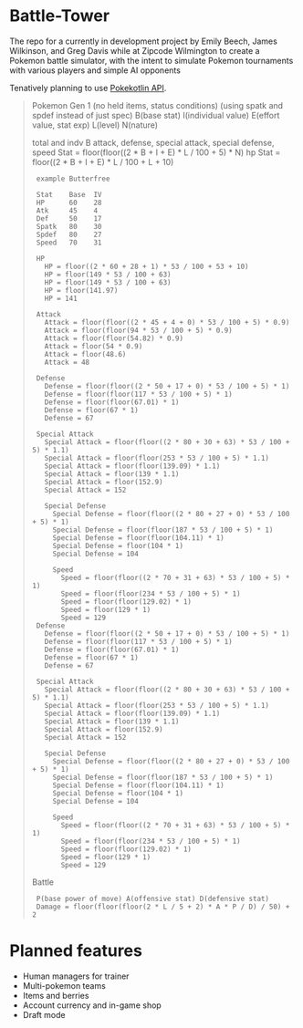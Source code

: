 # Battle-Tower

The repo for a currently in development project by Emily Beech, James Wilkinson, and Greg Davis while at Zipcode Wilmington to
create a Pokemon battle simulator, with the intent to simulate Pokemon tournaments with various players and simple AI
opponents

Tenatively planning to use [Pokekotlin API](https://github.com/PokeAPI/pokekotlin).

>Pokemon
>  Gen 1 (no held items, status conditions) (using spatk and spdef instead of just spec)
>    B(base stat) I(individual value) E(effort value, stat exp) L(level) N(nature)
>  
>    total and indv B
>    attack, defense, special attack, special defense, speed
>      Stat = floor(floor((2 * B + I + E) * L / 100 + 5) * N)
>    hp
>      Stat = floor((2 * B + I + E) * L / 100 + L + 10)
>      
>      example Butterfree
>      
>      Stat    Base  IV
>      HP      60    28
>      Atk     45    4
>      Def     50    17
>      Spatk   80    30
>      Spdef   80    27
>      Speed   70    31
>      
>      HP
>        HP = floor((2 * 60 + 28 + 1) * 53 / 100 + 53 + 10)
>        HP = floor(149 * 53 / 100 + 63)
>        HP = floor(149 * 53 / 100 + 63)
>        HP = floor(141.97)
>        HP = 141
>
>      Attack
>        Attack = floor(floor((2 * 45 + 4 + 0) * 53 / 100 + 5) * 0.9)
>        Attack = floor(floor(94 * 53 / 100 + 5) * 0.9)
>        Attack = floor(floor(54.82) * 0.9)
>        Attack = floor(54 * 0.9)
>        Attack = floor(48.6)
>        Attack = 48
>
>      Defense
>        Defense = floor(floor((2 * 50 + 17 + 0) * 53 / 100 + 5) * 1)
>        Defense = floor(floor(117 * 53 / 100 + 5) * 1)
>        Defense = floor(floor(67.01) * 1)
>        Defense = floor(67 * 1)
>        Defense = 67
>
>      Special Attack
>        Special Attack = floor(floor((2 * 80 + 30 + 63) * 53 / 100 + 5) * 1.1)
>        Special Attack = floor(floor(253 * 53 / 100 + 5) * 1.1)
>        Special Attack = floor(floor(139.09) * 1.1)
>        Special Attack = floor(139 * 1.1)
>        Special Attack = floor(152.9)
>        Special Attack = 152
>
>        Special Defense
>          Special Defense = floor(floor((2 * 80 + 27 + 0) * 53 / 100 + 5) * 1)
>          Special Defense = floor(floor(187 * 53 / 100 + 5) * 1)
>          Special Defense = floor(floor(104.11) * 1)
>          Special Defense = floor(104 * 1)
>          Special Defense = 104
>
>          Speed
>            Speed = floor(floor((2 * 70 + 31 + 63) * 53 / 100 + 5) * 1)
>            Speed = floor(floor(234 * 53 / 100 + 5) * 1)
>            Speed = floor(floor(129.02) * 1)
>            Speed = floor(129 * 1)
>            Speed = 129
>      Defense
>        Defense = floor(floor((2 * 50 + 17 + 0) * 53 / 100 + 5) * 1)
>        Defense = floor(floor(117 * 53 / 100 + 5) * 1)
>        Defense = floor(floor(67.01) * 1)
>        Defense = floor(67 * 1)
>        Defense = 67
>
>      Special Attack
>        Special Attack = floor(floor((2 * 80 + 30 + 63) * 53 / 100 + 5) * 1.1)
>        Special Attack = floor(floor(253 * 53 / 100 + 5) * 1.1)
>        Special Attack = floor(floor(139.09) * 1.1)
>        Special Attack = floor(139 * 1.1)
>        Special Attack = floor(152.9)
>        Special Attack = 152
>
>        Special Defense
>          Special Defense = floor(floor((2 * 80 + 27 + 0) * 53 / 100 + 5) * 1)
>          Special Defense = floor(floor(187 * 53 / 100 + 5) * 1)
>          Special Defense = floor(floor(104.11) * 1)
>          Special Defense = floor(104 * 1)
>          Special Defense = 104
>
>          Speed
>            Speed = floor(floor((2 * 70 + 31 + 63) * 53 / 100 + 5) * 1)
>            Speed = floor(floor(234 * 53 / 100 + 5) * 1)
>            Speed = floor(floor(129.02) * 1)
>            Speed = floor(129 * 1)
>            Speed = 129
>            
>    Battle
>      
>      P(base power of move) A(offensive stat) D(defensive stat)
>      Damage = floor(floor(floor(2 * L / 5 + 2) * A * P / D) / 50) + 2

   
# Planned features
- Human managers for trainer
- Multi-pokemon teams
- Items and berries
- Account currency and in-game shop
- Draft mode 